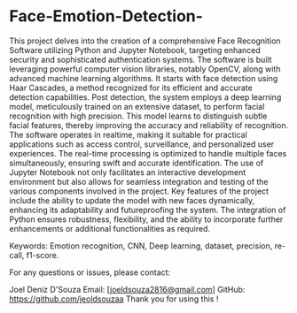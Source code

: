 # Face-Emotion-Detection-

This project delves into the creation of a comprehensive Face Recognition Software utilizing Python and Jupyter Notebook, targeting enhanced security and sophisticated authentication systems. The software is built leveraging powerful computer vision libraries, notably OpenCV, along with advanced machine learning algorithms. It starts with face detection using Haar Cascades, a method recognized for its efficient and accurate detection capabilities. Post detection, the system employs a deep learning model, meticulously trained on an extensive dataset, to perform facial recognition with high precision. This model learns to distinguish subtle facial features, thereby improving the accuracy and reliability of recognition.
The software operates in realtime, making it suitable for practical applications such as access control, surveillance, and personalized user experiences. The real-time processing is optimized to handle multiple faces simultaneously, ensuring swift and accurate identification. The use of Jupyter Notebook not only facilitates an interactive development environment but also allows for seamless integration and testing of the various components involved in the project.
Key features of the project include the ability to update the model with new faces dynamically, enhancing its adaptability and futureproofing the system. The   integration of Python ensures robustness, flexibility, and the ability to incorporate further enhancements or additional functionalities as required.

Keywords: Emotion recognition, CNN, Deep learning, dataset, precision, re- call, f1-score.

For any questions or issues, please contact:

Joel Deniz D'Souza
Email: [joeldsouza2816@gmail.com]
GitHub: https://github.com/jeoldsouzaa
Thank you for using this !

